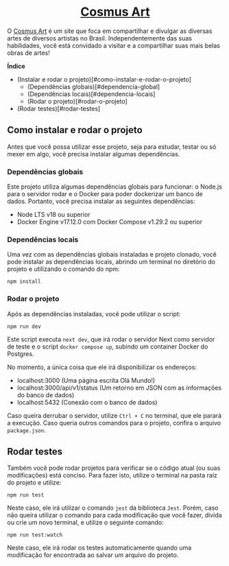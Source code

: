 <h1 style="text-align: center">
  <a href="https://www.cosmusart.com.br/">Cosmus Art</a>
</h1>

O [Cosmus Art](https://www.cosmusart.com.br/) é um site que foca em compartilhar e divulgar as diversas artes de diversos artistas no Brasil. Independentemente das suas habilidades, você está convidado a visitar e a compartilhar suas mais belas obras de artes!

**Índice**

- (Instalar e rodar o projeto)[#como-instalar-e-rodar-o-projeto]
  - (Dependências globais)[#dependencia-global]
  - (Dependências locais)[#dependencia-locais]
  - (Rodar o projeto)[#rodar-o-projeto]
- (Rodar testes)[#rodar-testes]

## Como instalar e rodar o projeto

Antes que você possa utilizar esse projeto, seja para estudar, testar ou só mexer em algo, você precisa instalar algumas dependências.

### Dependências globais

Este projeto utiliza algumas dependências globais para funcionar: o Node.js para o servidor rodar e o Docker para poder dockerizar um banco de dados. Portanto, você precisa instalar as seguintes dependências:

- Node LTS v18 ou superior
- Docker Engine v17.12.0 com Docker Compose v1.29.2 ou superior

### Dependências locais

Uma vez com as dependências globais instaladas e projeto clonado, você pode instalar as dependências locais, abrindo um terminal no diretório do projeto e utilizando o comando do npm:

```
npm install
```

### Rodar o projeto

Após as dependências instaladas, você pode utilizar o script:

```
npm run dev
```

Este script executa `next dev`, que irá rodar o servidor Next como servidor de teste e o script `docker compose up`, subindo um container Docker do Postgres.

No momento, a única coisa que ele irá disponibilizar os endereços:

- localhost:3000 (Uma página escrita Olá Mundo!)
- localhost:3000/api/v1/status (Um retorno em JSON com as informações do banco de dados)
- localhost:5432 (Conexão com o banco de dados)

Caso queira derrubar o servidor, utilize `Ctrl + C` no terminal, que ele parará a execução. Caso queria outros comandos para o projeto, confira o arquivo `package.json`.

## Rodar testes

Também você pode rodar projetos para verificar se o código atual (ou suas modificações) está conciso. Para fazer isto, utilize o terminal na pasta raíz do projeto e utilize:

```
npm run test
```

Neste caso, ele irá utilizar o comando `jest` da biblioteca `Jest`. Porém, caso não queira utilizar o comando para cada modificação que você fazer, divida ou crie um novo terminal, e utilize o seguinte comando:

```
npm run test:watch
```

Neste caso, ele irá rodar os testes automaticamente quando uma modificação for encontrada ao salvar um arquivo do projeto.
